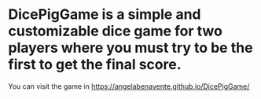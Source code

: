 # DicePigGame is a simple and customizable dice game for two players where you must try to be the first to get the final score.
 
 You can visit the game in https://angelabenavente.github.io/DicePigGame/
 
